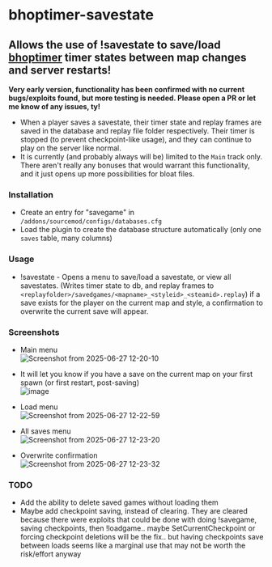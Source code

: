 # bhoptimer-savestate
## Allows the use of !savestate to save/load [bhoptimer](https://github.com/shavitush/bhoptimer) timer states between map changes and server restarts!

**Very early version, functionality has been confirmed with no current bugs/exploits found, but more testing is needed. Please open a PR or let me know of any issues, ty!**

- When a player saves a savestate, their timer state and replay frames are saved in the database and replay file folder respectively. Their timer is stopped (to prevent checkpoint-like usage), and they can continue to play on the server like normal.
- It is currently (and probably always will be) limited to the `Main` track only. There aren't really any bonuses that would warrant this functionality, and it just opens up more possibilities for bloat files.

### Installation
- Create an entry for "savegame" in `/addons/sourcemod/configs/databases.cfg`
- Load the plugin to create the database structure automatically (only one `saves` table, many columns)

### Usage
- !savestate - Opens a menu to save/load a savestate, or view all savestates. (Writes timer state to db, and replay frames to `<replayfolder>/savedgames/<mapname>_<styleid>_<steamid>.replay`) if a save exists for the player on the current map and style, a confirmation to overwrite the current save will appear.

### Screenshots
- Main menu
<br>![Screenshot from 2025-06-27 12-20-10](https://github.com/user-attachments/assets/032c0baf-20de-428b-aad1-97145bd24e94)


- It will let you know if you have a save on the current map on your first spawn (or first restart, post-saving)
<br>![image](https://github.com/user-attachments/assets/becbbd01-2600-47dc-8488-46f3e24c056d)


- Load menu
<br>![Screenshot from 2025-06-27 12-22-59](https://github.com/user-attachments/assets/7b62ebc3-c802-4bab-a353-88e5197ad2b6)


- All saves menu
<br>![Screenshot from 2025-06-27 12-23-20](https://github.com/user-attachments/assets/d8c3867c-ec6a-4dc2-88e3-fc1fe70dbe5c)

- Overwrite confirmation
<br>![Screenshot from 2025-06-27 12-23-32](https://github.com/user-attachments/assets/d9a16c76-3514-4574-ae3c-e45a18288bd0)


### TODO
- Add the ability to delete saved games without loading them
- Maybe add checkpoint saving, instead of clearing. They are cleared because there were exploits that could be done with doing !savegame, saving checkpoints, then !loadgame.. maybe SetCurrentCheckpoint or forcing checkpoint deletions will be the fix.. but having checkpoints save between loads seems like a marginal use that may not be worth the risk/effort anyway
